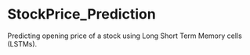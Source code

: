 # StockPrice_Prediction

Predicting  opening price of a stock using Long Short Term Memory cells (LSTMs).
